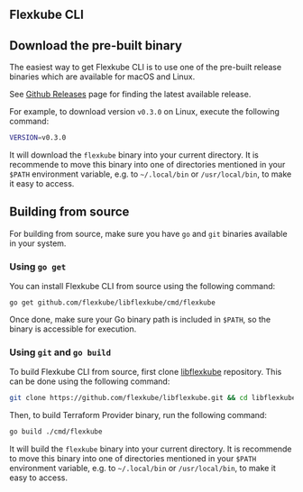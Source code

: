 ## Flexkube CLI

## Download the pre-built binary

The easiest way to get Flexkube CLI	 is to use one of the pre-built release binaries which are available for macOS and Linux.

See [Github Releases](https://github.com/flexkube/libflexkube/releases) page for finding the latest available release.

For example, to download version `v0.3.0` on Linux, execute the following command:

```sh
VERSION=v0.3.0
```

It will download the `flexkube` binary into your current directory. It is recommende to move this binary into one of directories mentioned in your `$PATH` environment variable, e.g. to `~/.local/bin` or `/usr/local/bin`, to make it easy to access.

## Building from source

For building from source, make sure you have `go` and `git` binaries available in your system.

### Using `go get`

You can install Flexkube CLI from source using the following command:

```
go get github.com/flexkube/libflexkube/cmd/flexkube
```

Once done, make sure your Go binary path is included in `$PATH`, so the binary is accessible for execution.

### Using `git` and `go build`

To build Flexkube CLI from source, first clone [libflexkube](https://github.com/flexkube/libflexkube) repository. This can be done using the following command:

```sh
git clone https://github.com/flexkube/libflexkube.git && cd libflexkube
```

Then, to build Terraform Provider binary, run the following command:

```sh
go build ./cmd/flexkube
```

It will build the `flexkube` binary into your current directory. It is recommende to move this binary into one of directories mentioned in your `$PATH` environment variable, e.g. to `~/.local/bin` or `/usr/local/bin`, to make it easy to access.
